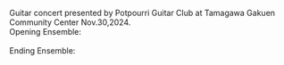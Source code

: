 Guitar concert presented by Potpourri Guitar Club at Tamagawa Gakuen Community Center Nov.30,2024.
<br>Opening Ensemble:  
<br>Ending Ensemble:  